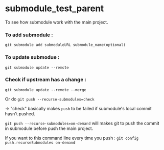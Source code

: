 # submodule_test_parent
To see how submodule work with the main project.

### To add submodule : 
`git submodule add submoduleURL submodule_name(optional)`

### To update submodue : 
`git submodule update --remote`

### Check if upstream has a change : 
`git submodule update --remote --merge`

Or do `git push --recurse-submodules=check`

-> "check" basically makes `push` to be failed if submodule's local commit hasn't pushed.

`git push --recurse-submodules=on-demand` will makes git to push the commit in submodule before push the main project.

If you want to this command line every time you push : `git config push.recurseSubmodules on-demand`

